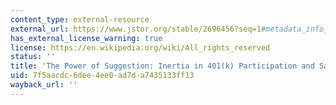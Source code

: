 ```yaml
---
content_type: external-resource
external_url: https://www.jstor.org/stable/2696456?seq=1#metadata_info_tab_contents
has_external_license_warning: true
license: https://en.wikipedia.org/wiki/All_rights_reserved
status: ''
title: 'The Power of Suggestion: Inertia in 401(k) Participation and Savings Behavior'
uid: 7f5aacdc-6dee-4ee0-ad7d-a7435133ff13
wayback_url: ''
---
```

